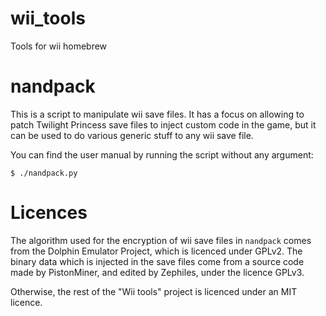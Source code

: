 # wii_tools
Tools for wii homebrew

# nandpack

This is a script to manipulate wii save files. It has a focus on allowing to patch Twilight Princess save files to inject custom code in the game, but it can be used to do various generic stuff to any wii save file.

You can find the user manual by running the script without any argument:

    $ ./nandpack.py

# Licences

The algorithm used for the encryption of wii save files in `nandpack` comes from the Dolphin Emulator Project, which is licenced under GPLv2. The binary data which is injected in the save files come from a source code made by PistonMiner, and edited by Zephiles, under the licence GPLv3.

Otherwise, the rest of the "Wii tools" project is licenced under an MIT licence.